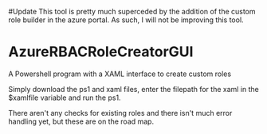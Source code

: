 #Update
This tool is pretty much superceded by the addition of the custom role builder in the azure portal. As such, I will not be improving this tool.

# AzureRBACRoleCreatorGUI
A Powershell program with a XAML interface to create custom roles


Simply download the ps1 and xaml files, enter the filepath for the xaml in the $xamlfile variable and run the ps1.

There aren't any checks for existing roles and there isn't much error handling yet, but these are on the road map.
